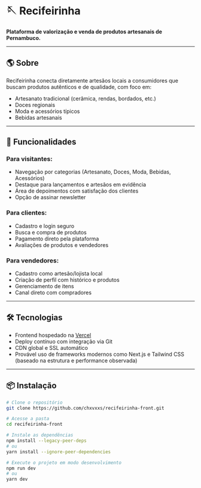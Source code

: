 # 🪡 Recifeirinha

**Plataforma de valorização e venda de produtos artesanais de Pernambuco.**

---

## 🌎 Sobre

Recifeirinha conecta diretamente artesãos locais a consumidores que buscam produtos autênticos e de qualidade, com foco em:

- Artesanato tradicional (cerâmica, rendas, bordados, etc.)
- Doces regionais
- Moda e acessórios típicos
- Bebidas artesanais

---

## 🚀 Funcionalidades

### Para visitantes:
- Navegação por categorias (Artesanato, Doces, Moda, Bebidas, Acessórios)
- Destaque para lançamentos e artesãos em evidência
- Área de depoimentos com satisfação dos clientes
- Opção de assinar newsletter

### Para clientes:
- Cadastro e login seguro
- Busca e compra de produtos
- Pagamento direto pela plataforma
- Avaliações de produtos e vendedores

### Para vendedores:
- Cadastro como artesão/lojista local
- Criação de perfil com histórico e produtos
- Gerenciamento de itens
- Canal direto com compradores

---

## 🛠 Tecnologias

- Frontend hospedado na [Vercel](https://vercel.com/)
- Deploy contínuo com integração via Git
- CDN global e SSL automático
- Provável uso de frameworks modernos como Next.js e Tailwind CSS (baseado na estrutura e performance observada)

---

## 📦 Instalação

```bash
# Clone o repositório
git clone https://github.com/chxvxxs/recifeirinha-front.git

# Acesse a pasta
cd recifeirinha-front

# Instale as dependências
npm install --legacy-peer-deps
# ou
yarn install --ignore-peer-dependencies

# Execute o projeto em modo desenvolvimento
npm run dev
# ou
yarn dev
